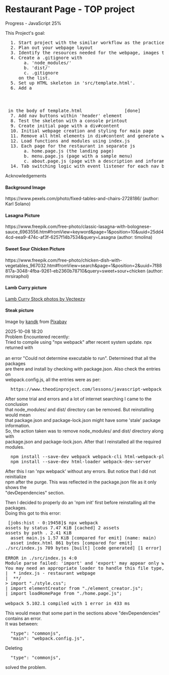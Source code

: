 <h1>Restaurant Page - TOP project</h1>
Progress - JavaScript 25%<br>

This Project's goal:

<pre>
  1. Start project with the similar workflow as the practice for webpack [done]
  2. Plan out your webpage layout                                        [done]
  3. Identify the resources needed for the webpage, images to be used    [done]
  4. Create a .gitignore with                                            [done]
       a. 'node_modules/'
       b. 'dist/'
       c. .gitignore
     on the list. 
  5. Set up HTML skeleton in 'src/template.html'.                        [done]
  6. Add a <header></header> in the body of template.html                [done]
  7. Add nav buttons within 'header' element                             [done]
  8. Test the skeleton with a console printout                           [done]
  9. Create initial page with a div#content                              [done]
  10. Initial webpage creation and styling for main page                 [done]
  11. Remove all html elements in div#content and generate with js       [done]
  12. Load functions and modules using index.js                          [done]
  13. Each page for the restaurant in separate js                        [done]
       a. home.page.js (the landing page)
       b. menu.page.js (page with a sample menu)
       c. about.page.js (page with a description and inforamation form)
  14. Tab switching logic with event listener for each nav buttons       [done]
</pre>

Acknowledgements

<h4>Background Image</h4>
https://www.pexels.com/photo/fixed-tables-and-chairs-2728186/ (author: Karl Solano)<br> 
<h4>Lasagna Picture</h4>
https://www.freepik.com/free-photo/classic-lasagna-with-bolognese-sauce_6963556.htm#fromView=keyword&page=1&position=10&uuid=25dd44cd-eea9-474c-af3f-6257f14b7534&query=Lasagna (author: timolina) <br>
<h4>Sweet Sour Chicken Picture</h4>
https://www.freepik.com/free-photo/chicken-dish-with-vegetables_967032.htm#fromView=search&page=1&position=2&uuid=7f88817a-3048-4fba-9261-eb2360b78710&query=sweet+sour+chicken (author: mrsiraphol) <br>
<h4>Lamb Curry picture</h4>
<a href="https://www.vecteezy.com/free-photos/lamb-curry">Lamb Curry Stock photos by Vecteezy</a> <br>
<h4>Steak picture</h4>
Image by <a href="https://pixabay.com/users/kandk-21762863/?utm_source=link-attribution&utm_medium=referral&utm_campaign=image&utm_content=6278031">kandk</a> from <a href="https://pixabay.com//?utm_source=link-attribution&utm_medium=referral&utm_campaign=image&utm_content=6278031">Pixabay</a><br>

2025-10-08 18:20 <br>
Problem Encountered recently: <br>
Tried to compile using "npx webpack" after recent system update. npx returned with <br>  
an error "Could not determine executable to run". Determined that all the packages <br>
are there and install by checking with package.json. Also check the entries on <br>
webpack.config.js, all the entries were as per: <br>

<pre>
  https://www.theodinproject.com/lessons/javascript-webpack
</pre>

After some trial and errors and a lot of internet searching I came to the conclusion <br>
that node_modules/ and dist/ directory can be removed. But reinstalling would mean<br>
that package.json and package-lock.json might have some 'stale' package information.<br>
So, the action taken was to remove node_modules/ and dist/ directory along with <br>
package.json and package-lock.json. After that I reinstalled all the required modules.<br>

<pre>
  npm install --save-dev webpack webpack-cli html-webpack-plugin style-loader css-loader
  npm install --save-dev html-loader webpack-dev-server
</pre>

After this I ran 'npx webpack' without any errors. But notice that I did not reinitialize<br>
npm after the purge. This was reflected in the package.json file as it only shows the<br>
"devDependencies" section.<br>

Then I decided to properly do an 'npm init' first before reinstalling all the packages.<br>
Doing this got to this error:

<pre>
 [jobs:hist - 0:19458]$ npx webpack
assets by status 7.47 KiB [cached] 2 assets
assets by path . 2.41 KiB
  asset main.js 1.57 KiB [compared for emit] (name: main)
  asset index.html 861 bytes [compared for emit]
./src/index.js 709 bytes [built] [code generated] [1 error]

ERROR in ./src/index.js 4:0
Module parse failed: 'import' and 'export' may appear only with 'sourceType: module' (4:0)
You may need an appropriate loader to handle this file type, currently no loaders are configured to process this file. See https://webpack.js.org/concepts#loaders
|  * index.js - restaurant webpage
|  **/
> import "./style.css";
| import elementCreator from "./element_creator.js";
| import loadHomePage from "./home.page.js";

webpack 5.102.1 compiled with 1 error in 433 ms
</pre>

This would mean that some part in the sections above "devDependencies" contains an error.<br>
It was between:

<pre>
  "type": "commonjs",
  "main": "webpack.config.js",
</pre>

Deleting

<pre>
  "type": "commonjs",
</pre>

solved the problem.
